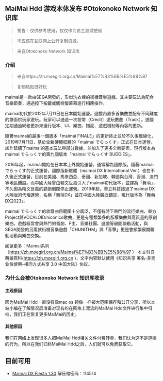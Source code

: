 ## MaiMai Hdd 游戏本体发布 #Otokonoko Network 知识库
> 警告：仅供参考使用，仅仅作为员工测试使用

> 不应该在互联网上公开复制资源。

> 来自Otokonoko Network 知识库

### 介绍
> 来自https://zh.moegirl.org.cn/Maimai%E7%B3%BB%E5%88%97

> 复制粘贴很好玩

maimai是一款由SEGA開發的，形似洗衣機的街機音樂遊戲。其主要玩法為配合音樂節奏，通過按下按鍵或觸控螢幕幕進行相應操作。

maimai初代於2012年7月11日在日本開始運營。遊戲內置多首樂曲並配有不同難度的譜面供玩家遊玩。玩家可以通過一次投幣（Credit）遊玩數曲（Track）。遊戲定期通過網絡更新來進行版本、UI、樂曲、譜面、遊戲機制等內容的更新。

隨著maimai的最後一個版本「maimai FiNALE」的更新終止並於不久後離線化，2019年7月11日，基於全新硬體框體的「maimai でらっくす」正式在日本運營。該作延續了maimai的基本玩法與部分數據，並加入了更多全新要素。現行版本為maimai でらっくす的第九個版本「maimai でらっくす BUDDiES」。

2016年起，maimai開始在日本本土外開始運營，通常稱為國際版。隨著maimai でらっくす的正式運營，國際版新框體（maimai DX International Ver.）也在不久後正式運營，目前在美國、馬來西亞、泰國、新加坡、韓國與台灣、香港、澳門等地區鋪設。而中國大陸曾由精文世嘉引入了maimai初代版本，並譯為「舞萌」，不久因為精文世嘉的虧損倒閉停止運營。2019年起，華立科技接過了maimai DX大陸版的代理運營，名稱「舞萌DX」並在中國大陸廣泛鋪貨，現行版本為「舞萌DX2023」。

maimai でらっくす的收錄曲目範圍十分廣泛，不僅有時下熱門的流行樂曲、東方Project與VOCALOID/niconico歌曲，更是有種類繁多的版權樂曲與高質量的原創樂曲。遊戲經常會與熱門的番劇、P主、音樂社團、遊戲等展開聯動活動，與SEGA開發的另兩款街機音樂遊戲「CHUNITHM」與「音擊」更是會頻繁展開聯動活動與樂曲交換。

阅读更多：Maimai系列（https://zh.moegirl.org.cn/Maimai%E7%B3%BB%E5%88%97 ）
本文引自萌娘百科(https://zh.moegirl.org.cn )，文字内容默认使用《知识共享 署名-非商业性使用-相同方式共享 3.0 中国大陆》协议。

### 为什么会被Otokonoko Network 知识库收录
#### 主观原因
因为MaiMai Hdd一直没有像mac os 镜像一样被大范围保存和公开分享，所以本站小编在了解情况后准备对现有的在网络上漂流的MaiMai Hdd文件进行集中归档，我们正在恢复更多MaiMai的历史。
#### 其他原因
我们在网络上发现很多人把MaiMai Hdd相关文件付费转卖，我们认为这不是道德的行为，所以在我们归档MaiMai Hdd之后，人们就可以免费获取它。
## 目前可用
- [Maimai DX Fiesta 1.30](https://4xrftg-my.sharepoint.com/:f:/g/personal/suzuki_4xrftg_onmicrosoft_com/EkFd0N-6hBxDl1Z340UY-yYBFqj-26m8lmUfwjlo5cMcng?e=Sgd4OJ) 解压缩密码：114514
